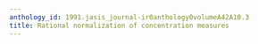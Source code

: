```yaml
---
anthology_id: 1991.jasis_journal-ir0anthology0volumeA42A10.3
title: Rational normalization of concentration measures
---
```

